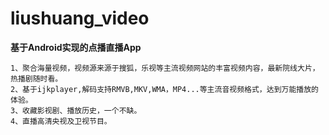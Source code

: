 # liushuang_video
  **基于Android实现的点播直播App**

    1、聚合海量视频，视频源来源于搜狐，乐视等主流视频网站的丰富视频内容，最新院线大片，热播剧随时看。
    2、基于ijkplayer,解码支持RMVB,MKV,WMA，MP4...等主流音视频格式，达到万能播放的体验。
    3、收藏影视剧、播放历史，一个不缺。
    4、直播高清央视及卫视节目。
